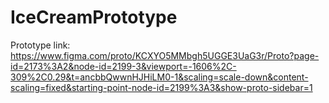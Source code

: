 # IceCreamPrototype

Prototype link: https://www.figma.com/proto/KCXYO5MMbgh5UGGE3UaG3r/Proto?page-id=2173%3A2&node-id=2199-3&viewport=-1606%2C-309%2C0.29&t=ancbbQwwnHJHiLM0-1&scaling=scale-down&content-scaling=fixed&starting-point-node-id=2199%3A3&show-proto-sidebar=1
